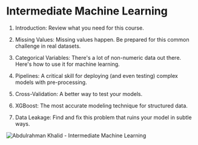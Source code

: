 # Intermediate Machine Learning

1. Introduction:
Review what you need for this course.

2. Missing Values:
Missing values happen. Be prepared for this common challenge in real datasets.

3. Categorical Variables:
There's a lot of non-numeric data out there. Here's how to use it for machine learning.

4. Pipelines:
A critical skill for deploying (and even testing) complex models with pre-processing.

5. Cross-Validation:
A better way to test your models.

6. XGBoost:
The most accurate modeling technique for structured data.

7. Data Leakage:
Find and fix this problem that ruins your model in subtle ways.

![Abdulrahman Khalid - Intermediate Machine Learning](https://user-images.githubusercontent.com/76521677/207450514-78de93bc-a3d5-4a95-b862-bdea995cd90f.png)
